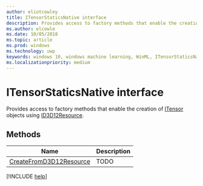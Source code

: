 ```yaml
---
author: eliotcowley
title: ITensorStaticsNative interface
description: Provides access to factory methods that enable the creation of ITensor objects using ID3D12Resource.
ms.author: elcowle
ms.date: 10/05/2018
ms.topic: article
ms.prod: windows
ms.technology: uwp
keywords: windows 10, windows machine learning, WinML, ITensorStaticsNative
ms.localizationpriority: medium
---
```


# ITensorStaticsNative interface

Provides access to factory methods that enable the creation of [ITensor](https://docs.microsoft.com/uwp/api/windows.ai.machinelearning.itensor) objects using [ID3D12Resource](https://docs.microsoft.com/windows/desktop/api/d3d12/nn-d3d12-id3d12resource).

## Methods

| Name | Description |
|------|-------------|
| [CreateFromD3D12Resource](ITensorStaticsNative_CreateFromD3D12Resource.md) | TODO |

[!INCLUDE [help](../includes/get-help.md)]